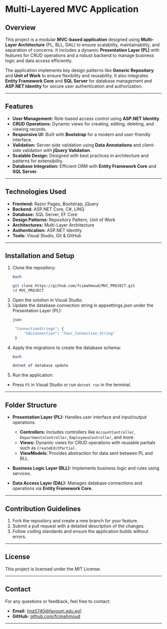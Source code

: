 # Multi-Layered MVC Application

## Overview
This project is a modular **MVC-based application** designed using **Multi-Layer Architecture** (PL, BLL, DAL) to ensure scalability, maintainability, and separation of concerns. It includes a dynamic **Presentation Layer (PL)** with features for CRUD operations and a robust backend to manage business logic and data access efficiently.

The application implements key design patterns like **Generic Repository** and **Unit of Work** to ensure flexibility and reusability. It also integrates **Entity Framework Core** and **SQL Server** for database management and **ASP.NET Identity** for secure user authentication and authorization.

---

## Features
- **User Management:** Role-based access control using **ASP.NET Identity**.
- **CRUD Operations:** Dynamic views for creating, editing, deleting, and viewing records.
- **Responsive UI:** Built with **Bootstrap** for a modern and user-friendly interface.
- **Validation:** Server-side validation using **Data Annotations** and client-side validation with **jQuery Validation**.
- **Scalable Design:** Designed with best practices in architecture and patterns for extensibility.
- **Database Integration:** Efficient ORM with **Entity Framework Core** and **SQL Server**.

---

## Technologies Used
- **Frontend:** Razor Pages, Bootstrap, jQuery
- **Backend:** ASP.NET Core, C#, LINQ
- **Database:** SQL Server, EF Core
- **Design Patterns:** Repository Pattern, Unit of Work
- **Architectures:** Multi-Layer Architecture
- **Authentication:** ASP.NET Identity
- **Tools:** Visual Studio, Git & GitHub

---

## Installation and Setup
1. Clone the repository:
   ```bash
   bash
   
   git clone https://github.com/fcimahmoud/MVC_PROJECT.git
   cd MVC_PROJECT
2. Open the solution in Visual Studio.
3. Update the database connection string in appsettings.json under the Presentation Layer (PL):
   ```bash
   json
   
    "ConnectionStrings": {
        "SQLConnection": "Your_Connection_String"
    }
4. Apply the migrations to create the database schema:
    ```bash
    bash
   
    dotnet ef database update

5. Run the application:

- Press ```F5``` in Visual Studio or run ```dotnet run``` in the terminal.

---

## Folder Structure
- **Presentation Layer (PL):** Handles user interface and input/output operations.
  - **Controllers:** Includes controllers like `AccountController`, `DepartmentsController`, `EmployeesController`, and more.
  - **Views:** Dynamic views for CRUD operations with reusable partials such as `CreateEditPartial`.
  - **ViewModels:** Provides abstraction for data sent between PL and BLL.

- **Business Logic Layer (BLL):** Implements business logic and rules using services.

- **Data Access Layer (DAL):** Manages database connections and operations via **Entity Framework Core**.

---

## Contribution Guidelines
1. Fork the repository and create a new branch for your feature.
2. Submit a pull request with a detailed description of the changes.
3. Follow coding standards and ensure the application builds without errors.

---

## License
This project is licensed under the MIT License.

---

## Contact
For any questions or feedback, feel free to contact:
- **Email:** [ma5740@fayoum.edu.eg]
- **GitHub:** [github.com/fcimahmoud](https://github.com/fcimahmoud)

---
